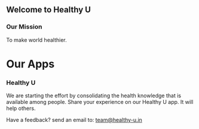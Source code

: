 ## Welcome to Healthy U
### Our Mission
To make world healthier.  

# Our Apps 

### Healthy U
We are starting the effort by consolidating the health knowledge that is available among people. Share your experience on our Healthy U app. It will help others. 

Have a feedback? send an email to: team@healthy-u.in
